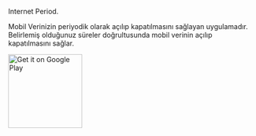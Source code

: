 Internet Period.

Mobil Verinizin periyodik olarak açılıp kapatılmasını sağlayan uygulamadır.
Belirlemiş olduğunuz süreler doğrultusunda mobil verinin açılıp kapatılmasını sağlar.

<a href="https://play.google.com/store/apps/details?id=com.mobiledatatimerwidget">
<img alt="Get it on Google Play" src="https://play.google.com/intl/en_us/badges/images/apps/en-play-badge.png" width="150px"/>
</a>
